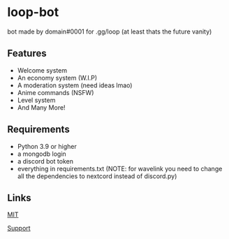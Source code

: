 # loop-bot

bot made by domain#0001 for .gg/loop (at least thats the future vanity)

## Features

- Welcome system
- An economy system (W.I.P)
- A moderation system (need ideas lmao)
- Anime commands (NSFW)
- Level system
- And Many More!

## Requirements

- Python 3.9 or higher
- a mongodb login
- a discord bot token
- everything in requirements.txt (NOTE: for wavelink you need to change all the dependencies to nextcord instead of discord.py)

## Links

[MIT](https://choosealicense.com/licenses/mit/)

[Support](https://discord.gg/9j8qcsVFQX)
